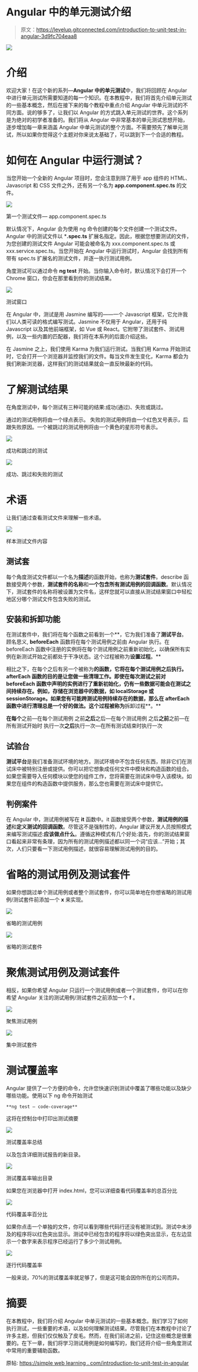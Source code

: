 # Angular 中的单元测试介绍

> 原文：<https://levelup.gitconnected.com/introduction-to-unit-test-in-angular-3d9fc704eaa8>

![](img/ebc8894406be77ce5a810a16b1bbdef2.png)

# 介绍

欢迎大家！在这个新的系列—**Angular 中的单元测试**中，我们将回顾在 Angular 中进行单元测试所需要知道的每一个知识。在本教程中，我们将首先介绍单元测试的一些基本概念，然后在接下来的每个教程中重点介绍 Angular 中单元测试的不同方面。说的够多了，让我们以 Angular 的方式跳入单元测试的世界。这个系列是为绝对的初学者准备的。我们将从 Angular 中非常基本的单元测试思想开始，逐步增加每一章来涵盖 Angular 中单元测试的整个方面。不需要预先了解单元测试，所以如果你觉得这个主题对你来说太基础了，可以跳到下一个合适的教程。

# 如何在 Angular 中运行测试？

当您开始一个全新的 Angular 项目时，您会注意到除了用于 app 组件的 HTML、Javascript 和 CSS 文件之外，还有另一个名为 **app.component.spec.ts** 的文件。

![](img/8fbb21832c17d93c49ad93ec82af77bf.png)

第一个测试文件— app.component.spec.ts

默认情况下，Angular 会为使用 ng 命令创建的每个文件创建一个测试文件。Angular 中的测试文件以 ***.spec.ts** 扩展名指定。因此，根据您想要测试的文件，为您创建的测试文件 Angular 可能会被命名为 xxx.component.spec.ts 或 xxx.service.spec.ts。当您开始在 Angular 中运行测试时，Angular 会找到所有带有 spec.ts 扩展名的测试文件，并逐一执行测试用例。

角度测试可以通过命令 **ng test** 开始。当你输入命令时，默认情况下会打开一个 Chrome 窗口，你会在那里看到你的测试结果。

![](img/22978af2d4be59e70cb49f398e23cfbe.png)

测试窗口

在 Angular 中，测试是用 Jasmine 编写的——一个 Javascript 框架，它允许我们以人类可读的格式编写测试。Jasmine 不仅用于 Angular，还用于纯 Javascript 以及其他前端框架，如 Vue 或 React。它附带了测试套件、测试用例，以及一些内置的匹配器，我们将在本系列的后面介绍这些。

在 Jasmine 之上，我们使用 Karma 为我们运行测试。当我们用 Karma 开始测试时，它会打开一个浏览器并监控我们的文件。每当文件发生变化，Karma 都会为我们刷新浏览器，这样我们的测试结果就会一直反映最新的代码。

# 了解测试结果

在角度测试中，每个测试有三种可能的结果:成功(通过)、失败或跳过。

通过的测试用例将由一个绿点表示。
失败的测试用例将由一个红色叉号表示，后跟失败原因。一个被跳过的测试用例将由一个黄色的星形符号表示。

![](img/ab011f75766c2e2051748a8fb5772e09.png)

成功和跳过的测试

![](img/676b9a03e6ba4da5e5ab73d99094247b.png)

成功、跳过和失败的测试

# 术语

让我们通过查看测试文件来理解一些术语。

![](img/ac12427e673510c410eae6ab2430679c.png)

样本测试文件内容

## 测试套

每个角度测试文件都以一个名为**描述**的函数开始，也称为**测试套件**。describe 函数接受两个参数，**测试套件的名称**和**一个包含所有测试用例的回调函数**。默认情况下，测试套件的名称将被设置为文件名，这样您就可以直接从测试结果窗口中轻松地区分哪个测试文件包含失败的测试。

## 安装和拆卸功能

在测试套件中，我们将在每个函数之前看到一个**，它为我们准备了**测试平台**。顾名思义, **beforeEach** 函数将在每个测试用例之前由 Angular 执行。在 beforeEach 函数中注册的实例将在每个测试用例之前重新初始化，以确保所有实例在新测试开始之前都处于干净状态。这个过程被称为**设置过程**。**

相比之下，在每个之后有另一个被称为**的函数，它将在每个测试用例之后执行。afterEach 函数的目的是让您做一些清理工作。即使在每次测试之前对 beforeEach 函数中声明的实例进行了重新初始化，仍有一些数据可能会在测试之间持续存在。例如，存储在浏览器中的数据，如 localStorage 或 sessionStorage。如果您有可能跨测试用例持续存在的数据，那么在 afterEach 函数中进行清理总是一个好的做法。这个过程被称为**拆卸过程**。**

**在每个**之前—在每个测试用例
之前**之后**之后—在每个测试用例
之后**之前**之前—在所有测试开始时
执行一次**之后**执行一次—在所有测试结束时执行一次

## 试验台

**测试平台**是我们准备测试环境的地方。测试环境中不包含任何东西，除非它们在测试床中被特别注册或提供。你可以把它想象成任何文件中模块和构造函数的组合。如果您需要导入任何模块以使您的组件工作，您将需要在测试床中导入该模块。如果您在组件的构造函数中提供服务，那么您也需要在测试床中提供它。

## 判例案件

在 Angular 中，测试用例被写在 **it** 函数中。it 函数接受两个参数，**测试用例的描述**和**定义测试的回调函数**。尽管这不是强制性的，Angular 建议开发人员按照模式来编写测试描述:**应该做点什么**。遵循这种模式有几个好处:首先，你的测试结果窗口看起来非常有条理，因为所有的测试用例描述都以同一个词“应该…”开始；其次，人们只要看一下测试用例描述，就很容易理解测试用例的目的。

# 省略的测试用例及测试套件

如果你想跳过单个测试用例或者整个测试套件，你可以简单地在你想省略的测试用例/测试套件前添加一个 **x** 来实现。

![](img/63f442a225d5d34c257151489bcd4e1b.png)

省略的测试用例

![](img/725a0a25083fc4820ff9f942dd305426.png)

省略的测试套件

# 聚焦测试用例及测试套件

相反，如果你希望 Angular 只运行一个测试用例或者一个测试套件，你可以在你希望 Angular 关注的测试用例/测试套件之前添加一个 **f** 。

![](img/2effcde63ef6f142401b5cc80c899529.png)

聚焦测试用例

![](img/bb33901933d3f82456e3c94730b93fc6.png)

集中测试套件

# 测试覆盖率

Angular 提供了一个方便的命令，允许您快速识别测试中覆盖了哪些功能以及缺少哪些功能。使用以下 ng 命令开始测试

```
**ng test — code-coverage**
```

这将在控制台中打印出测试摘要

![](img/9486627ed96411cd72efb4255b987b25.png)

测试覆盖率总结

以及包含详细测试报告的新目录。

![](img/9d9bcbba3011b004e261da0c7bcc3e1c.png)

测试覆盖率输出目录

如果您在浏览器中打开 index.html，您可以详细查看代码覆盖率的总百分比

![](img/85c58d74eacf4d68973b37c49d38a3ac.png)

代码覆盖率百分比

如果你点击一个单独的文件，你可以看到哪些代码行还没有被测试到。测试中未涉及的程序将以红色突出显示。测试中已经包含的程序将以绿色突出显示，在左边显示一个数字来表示程序已经运行了多少个测试用例。

![](img/ce127b851a52c12132431eece7bc678c.png)

逐行代码覆盖率

一般来说，70%的测试覆盖率就足够了，但是这可能会因你所在的公司而异。

# 摘要

在本教程中，我们将介绍 Angular 中单元测试的一些基本概念。我们学习了如何执行测试，一些重要的术语，以及如何理解测试结果。尽管我们在本教程中讨论了许多主题，但我们仅仅触及了皮毛。然而，在我们前进之前，记住这些概念是很重要的。在下一章，我们将学习测试用例是如何编写的，我们还将介绍一些角度测试中常用的重要辅助函数。

原帖:
[https://simple web learning . com/introduction-to-unit-test-in-angular](https://simpleweblearning.com/introduction-to-unit-test-in-angular)